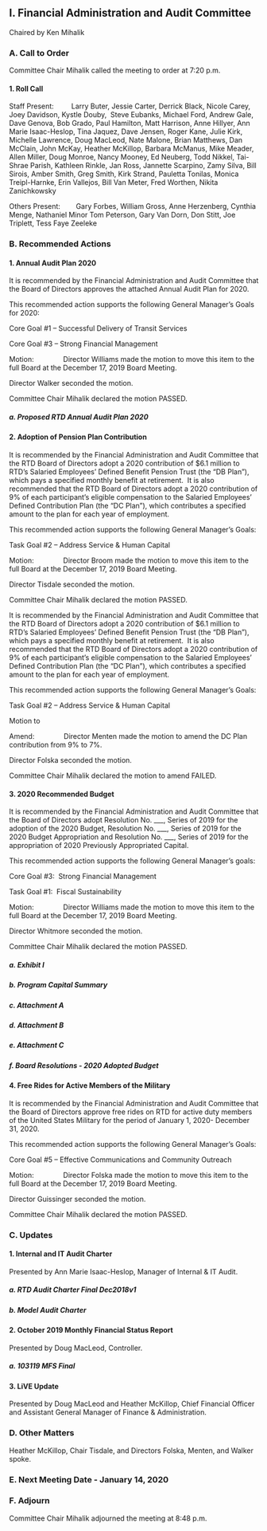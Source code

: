 ## I. Financial Administration and Audit Committee

Chaired by Ken Mihalik

### A. Call to Order

Committee Chair Mihalik called the meeting to order at 7:20 p.m.

#### 1. Roll Call

Staff Present:         Larry Buter, Jessie Carter, Derrick Black, Nicole Carey, Joey Davidson, Kystle Douby,  Steve Eubanks, Michael Ford, Andrew Gale, Dave Genova, Bob Grado, Paul Hamilton, Matt Harrison, Anne Hillyer, Ann Marie Isaac-Heslop, Tina Jaquez, Dave Jensen, Roger Kane, Julie Kirk, Michelle Lawrence, Doug MacLeod, Nate Malone, Brian Matthews, Dan McClain, John McKay, Heather McKillop, Barbara McManus, Mike Meader, Allen Miller, Doug Monroe, Nancy Mooney, Ed Neuberg, Todd Nikkel, Tai-Shrae Parish, Kathleen Rinkle, Jan Ross, Jannette Scarpino, Zamy Silva, Bill Sirois, Amber Smith, Greg Smith, Kirk Strand, Pauletta Tonilas, Monica Treipl-Harnke, Erin Vallejos, Bill Van Meter, Fred Worthen, Nikita Zanichkowsky

Others Present:        Gary Forbes, William Gross, Anne Herzenberg, Cynthia Menge, Nathaniel Minor Tom Peterson, Gary Van Dorn, Don Stitt, Joe Triplett, Tess Faye Zeeleke

### B. Recommended Actions

#### 1. Annual Audit Plan 2020

It is recommended by the Financial Administration and Audit Committee that the Board of Directors approves the attached Annual Audit Plan for 2020.

This recommended action supports the following General Manager’s Goals for 2020:

Core Goal #1 – Successful Delivery of Transit Services

Core Goal #3 – Strong Financial Management

Motion:               Director Williams made the motion to move this item to the full Board at the December 17, 2019 Board Meeting.

Director Walker seconded the motion.

Committee Chair Mihalik declared the motion PASSED.

##### a. Proposed RTD Annual Audit Plan 2020

#### 2. Adoption of Pension Plan Contribution

It is recommended by the Financial Administration and Audit Committee that the RTD Board of Directors adopt a 2020 contribution of $6.1 million to RTD’s Salaried Employees’ Defined Benefit Pension Trust (the “DB Plan”), which pays a specified monthly benefit at retirement.  It is also recommended that the RTD Board of Directors adopt a 2020 contribution of 9% of each participant’s eligible compensation to the Salaried Employees’ Defined Contribution Plan (the “DC Plan”), which contributes a specified amount to the plan for each year of employment.

This recommended action supports the following General Manager’s Goals:

Task Goal #2 – Address Service & Human Capital

Motion:               Director Broom made the motion to move this item to the full Board at the December 17, 2019 Board Meeting.

Director Tisdale seconded the motion.

Committee Chair Mihalik declared the motion PASSED.

It is recommended by the Financial Administration and Audit Committee that the RTD Board of Directors adopt a 2020 contribution of $6.1 million to RTD’s Salaried Employees’ Defined Benefit Pension Trust (the “DB Plan”), which pays a specified monthly benefit at retirement.  It is also recommended that the RTD Board of Directors adopt a 2020 contribution of 9% of each participant’s eligible compensation to the Salaried Employees’ Defined Contribution Plan (the “DC Plan”), which contributes a specified amount to the plan for each year of employment.

This recommended action supports the following General Manager’s Goals:

Task Goal #2 – Address Service & Human Capital

Motion to

Amend:               Director Menten made the motion to amend the DC Plan contribution from 9% to 7%.

Director Folska seconded the motion.

Committee Chair Mihalik declared the motion to amend FAILED.

#### 3. 2020 Recommended Budget

It is recommended by the Financial Administration and Audit Committee that the Board of Directors adopt Resolution No. ___, Series of 2019 for the adoption of the 2020 Budget, Resolution No. ___, Series of 2019 for the 2020 Budget Appropriation and Resolution No. ___, Series of 2019 for the appropriation of 2020 Previously Appropriated Capital.

This recommended action supports the following General Manager’s goals:

Core Goal #3:  Strong Financial Management

Task Goal #1:  Fiscal Sustainability

Motion:               Director Williams made the motion to move this item to the full Board at the December 17, 2019 Board Meeting.

Director Whitmore seconded the motion.

Committee Chair Mihalik declared the motion PASSED.

##### a. Exhibit I

##### b. Program Capital Summary

##### c. Attachment A

##### d. Attachment B

##### e. Attachment C

##### f. Board Resolutions - 2020 Adopted Budget

#### 4. Free Rides for Active Members of the Military

It is recommended by the Financial Administration and Audit Committee that the Board of Directors approve free rides on RTD for active duty members of the United States Military for the period of January 1, 2020- December 31, 2020.

This recommended action supports the following General Manager’s Goals:

Core Goal #5 – Effective Communications and Community Outreach

Motion:               Director Folska made the motion to move this item to the full Board at the December 17, 2019 Board Meeting.

Director Guissinger seconded the motion.

Committee Chair Mihalik declared the motion PASSED.

### C. Updates

#### 1. Internal and IT Audit Charter

Presented by Ann Marie Isaac-Heslop, Manager of Internal & IT Audit.

##### a. RTD Audit Charter Final Dec2018v1

##### b. Model Audit Charter

#### 2. October 2019 Monthly Financial Status Report

Presented by Doug MacLeod, Controller.

##### a. 103119 MFS Final

#### 3. LiVE Update

Presented by Doug MacLeod and Heather McKillop, Chief Financial Officer and Assistant General Manager of Finance & Administration.

### D. Other Matters

Heather McKillop, Chair Tisdale, and Directors Folska, Menten, and Walker spoke.

### E. Next Meeting Date - January 14, 2020

### F. Adjourn

Committee Chair Mihalik adjourned the meeting at 8:48 p.m.